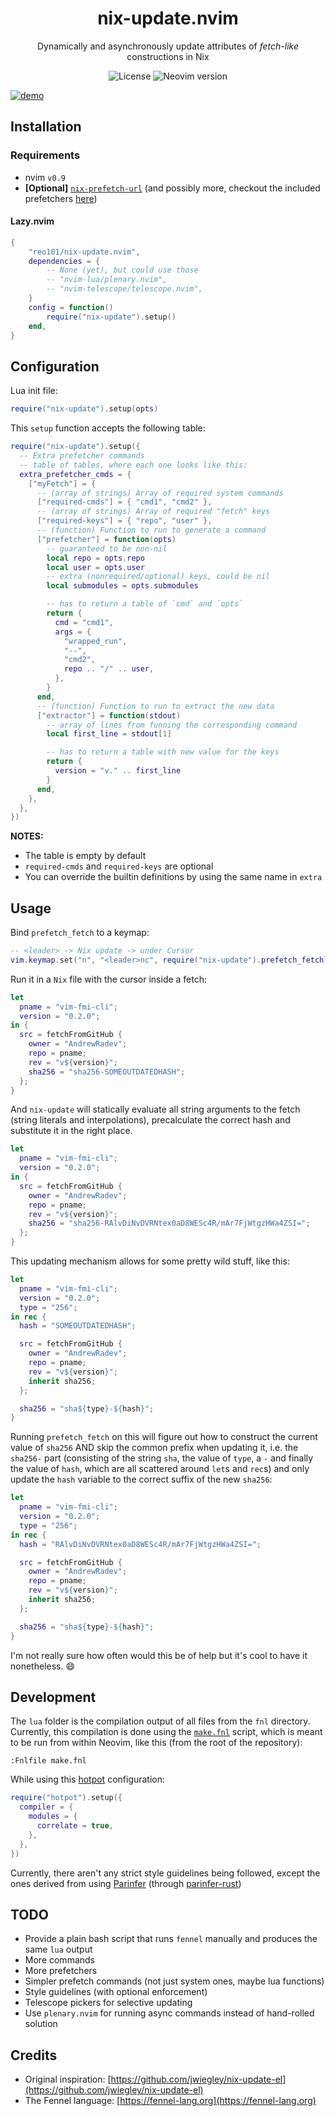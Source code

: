 <div align="center">

# nix-update.nvim

Dynamically and asynchronously update attributes of *fetch-like* constructions in Nix

![License](https://img.shields.io/github/license/reo101/nix-update.nvim)
![Neovim version](https://img.shields.io/badge/Neovim-0.9-57A143?logo=neovim)

</div>

<!-- panvimdoc-ignore-start -->

[![demo](https://asciinema.org/a/597049.svg)](https://asciinema.org/a/597049?autoplay=1)

<!-- panvimdoc-ignore-end -->

## Installation

### Requirements

- nvim `v0.9`
- **[Optional]** [`nix-prefetch-url`](https://github.com/NixOS/nixpkgs/blob/master/pkgs/build-support/fetchgit/nix-prefetch-git) (and possibly more, checkout the included prefetchers [here](./fnl/nix-update/prefetchers.fnl))

#### Lazy.nvim

```lua
{
    "reo101/nix-update.nvim",
    dependencies = {
        -- None (yet), but could use those
        -- "nvim-lua/plenary.nvim",
        -- "nvim-telescope/telescope.nvim",
    }
    config = function()
        require("nix-update").setup()
    end,
}
```

## Configuration

Lua init file:
```lua
require("nix-update").setup(opts)
```

This `setup` function accepts the following table:

```lua
require("nix-update").setup({
  -- Extra prefetcher commands
  -- table of tables, where each one looks like this:
  extra_prefetcher_cmds = {
    ["myFetch"] = {
      -- (array of strings) Array of required system commands
      ["required-cmds"] = { "cmd1", "cmd2" },
      -- (array of strings) Array of required "fetch" keys
      ["required-keys"] = { "repo", "user" },
      -- (function) Function to run to generate a command
      ["prefetcher"] = function(opts)
        -- guaranteed to be non-nil
        local repo = opts.repo
        local user = opts.user
        -- extra (nonrequired/optional) keys, could be nil
        local submodules = opts.submodules

        -- has to return a table of `cmd` and `opts`
        return {
          cmd = "cmd1",
          args = {
            "wrapped_run",
            "--",
            "cmd2",
            repo .. "/" .. user,
          },
        }
      end,
      -- (function) Function to run to extract the new data
      ["extractor"] = function(stdout)
        -- array of lines from funning the corresponding command
        local first_line = stdout[1]

        -- has to return a table with new value for the keys
        return {
          version = "v." .. first_line
        }
      end,
    },
  },
})
```

**NOTES:**
- The table is empty by default
- `required-cmds` and `required-keys` are optional
- You can override the builtin definitions by using the same name in `extra`

## Usage

Bind `prefetch_fetch` to a keymap:

```lua
-- <leader> -> Nix update -> under Cursor
vim.keymap.set("n", "<leader>nc", require("nix-update").prefetch_fetch)
```

Run it in a `Nix` file with the cursor inside a fetch:

```nix
let
  pname = "vim-fmi-cli";
  version = "0.2.0";
in {
  src = fetchFromGitHub {
    owner = "AndrewRadev";
    repo = pname;
    rev = "v${version}";
    sha256 = "sha256-SOMEOUTDATEDHASH";
  };
}
```

And `nix-update` will statically evaluate all string arguments to the fetch (string literals and interpolations), precalculate the correct hash and substitute it in the right place.

```nix
let
  pname = "vim-fmi-cli";
  version = "0.2.0";
in {
  src = fetchFromGitHub {
    owner = "AndrewRadev";
    repo = pname;
    rev = "v${version}";
    sha256 = "sha256-RAlvDiNvDVRNtex0aD8WESc4R/mAr7FjWtgzHWa4ZSI=";
  };
}
```

This updating mechanism allows for some pretty wild stuff, like this:

```nix
let
  pname = "vim-fmi-cli";
  version = "0.2.0";
  type = "256";
in rec {
  hash = "SOMEOUTDATEDHASH";

  src = fetchFromGitHub {
    owner = "AndrewRadev";
    repo = pname;
    rev = "v${version}";
    inherit sha256;
  };

  sha256 = "sha${type}-${hash}";
}
```

Running `prefetch_fetch` on this will figure out how to construct the current value of `sha256` AND skip the common prefix when updating it, i.e. the `sha256-` part (consisting of the string `sha`, the value of `type`, a `-` and finally the value of `hash`, which are all scattered around `let`s and `rec`s) and only update the `hash` variable to the correct suffix of the new `sha256`:

```nix
let
  pname = "vim-fmi-cli";
  version = "0.2.0";
  type = "256";
in rec {
  hash = "RAlvDiNvDVRNtex0aD8WESc4R/mAr7FjWtgzHWa4ZSI=";

  src = fetchFromGitHub {
    owner = "AndrewRadev";
    repo = pname;
    rev = "v${version}";
    inherit sha256;
  };

  sha256 = "sha${type}-${hash}";
}
```

I'm not really sure how often would this be of help but it's cool to have it nonetheless. 😄

## Development

The `lua` folder is the compilation output of all files from the `fnl` directory. Currently, this compilation is done using the [`make.fnl`](./make.fnl) script, which is meant to be run from within Neovim, like this (from the root of the repository):

```vim
:Fnlfile make.fnl
```

While using this [hotpot](https://github.com/rktjmp/hotpot.nvim) configuration:

```lua
require("hotpot").setup({
  compiler = {
    modules = {
      correlate = true,
    },
  },
})
```

Currently, there aren't any strict style guidelines being followed, except the ones derived from using [Parinfer](https://shaunlebron.github.io/parinfer) (through [parinfer-rust](https://github.com/eraserhd/parinfer-rust))

## TODO

- Provide a plain bash script that runs `fennel` manually and produces the same `lua` output
- More commands
- More prefetchers
- Simpler prefetch commands (not just system ones, maybe lua functions)
- Style guidelines (with optional enforcement)
- Telescope pickers for selective updating
- Use `plenary.nvim` for running async commands instead of hand-rolled solution

## Credits
- Original inspiration: [https://github.com/jwiegley/nix-update-el](https://github.com/jwiegley/nix-update-el)
- The Fennel language: [https://fennel-lang.org](https://fennel-lang.org)

<!-- vim: set shiftwidth=2: -->
